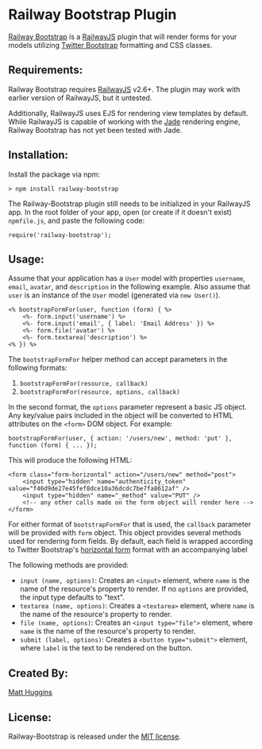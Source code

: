 Railway Bootstrap Plugin
========================
[Railway Bootstrap](https://github.com/mhuggins/railway-bootstrap) is a
[RailwayJS](http://railwayjs.com/) plugin that will render forms for your models
utilizing [Twitter Bootstrap](http://twitter.github.com/bootstrap/) formatting
and CSS classes.

Requirements:
-------------
Railway Bootstrap requires [RailwayJS](https://github.com/1602/express-on-railway)
v2.6+.  The plugin may work with earlier version of RailwayJS, but it untested.

Additionally, RailwayJS uses EJS for rendering view templates by default.  While
RailwayJS is capable of working with the [Jade](http://jade-lang.com/) rendering
engine, Railway Bootstrap has not yet been tested with Jade.

Installation:
-------------
Install the package via npm:

    > npm install railway-bootstrap

The Railway-Bootstrap plugin still needs to be initialized in your RailwayJS app.
In the root folder of your app, open (or create if it doesn't exist) `npmfile.js`,
and paste the following code:

    require('railway-bootstrap');

Usage:
------
Assume that your application has a `User` model with properties `username`,
`email`, `avatar`, and `description` in the following example.  Also assume that
`user` is an instance of the `User` model (generated via `new User()`).

    <% bootstrapFormFor(user, function (form) { %>
        <%- form.input('username') %>
        <%- form.input('email', { label: 'Email Address' }) %>
        <%- form.file('avatar') %>
        <%- form.textarea('description') %>
    <% }) %>

The `bootstrapFormFor` helper method can accept parameters in the following
formats:

1. `bootstrapFormFor(resource, callback)`
2. `bootstrapFormFor(resource, options, callback)`

In the second format, the `options` parameter represent a basic JS object.  Any
key/value pairs included in the object will be converted to HTML attributes on the
`<form>` DOM object.  For example:

    bootstrapFormFor(user, { action: '/users/new', method: 'put' }, function (form) { ... });

This will produce the following HTML:

    <form class="form-horizontal" action="/users/new" method="post">
        <input type="hidden" name="authenticity_token" value="f46d9de27e45fef8dce10a36dcdc7be7fa8612af" />
        <input type="hidden" name="_method" value="PUT" />
        <!-- any other calls made on the form object will render here -->
    </form>

For either format of `bootstrapFormFor` that is used, the `callback` parameter
will be provided with `form` object.  This object provides several methods used
for rendering form fields.  By default, each field is wrapped according to
Twitter Bootstrap's [horizontal form](http://twitter.github.com/bootstrap/base-css.html#forms)
format with an accompanying label

The following methods are provided:

* `input (name, options)`: Creates an `<input>` element, where `name` is the name of
  the resource's property to render.  If no `options` are provided, the input type
  defaults to "text".
* `textarea (name, options)`: Creates a `<textarea>` element, where `name` is the
  name of the resource's property to render.
* `file (name, options)`: Creates an `<input type="file">` element, where `name`
  is the name of the resource's property to render.
* `submit (label, options)`: Creates a `<button type="submit">` element, where
  `label` is the text to be rendered on the button.

Created By:
-----------
[Matt Huggins](http://www.matthuggins.com)

License:
--------
Railway-Bootstrap is released under the [MIT license](http://www.opensource.org/licenses/MIT).